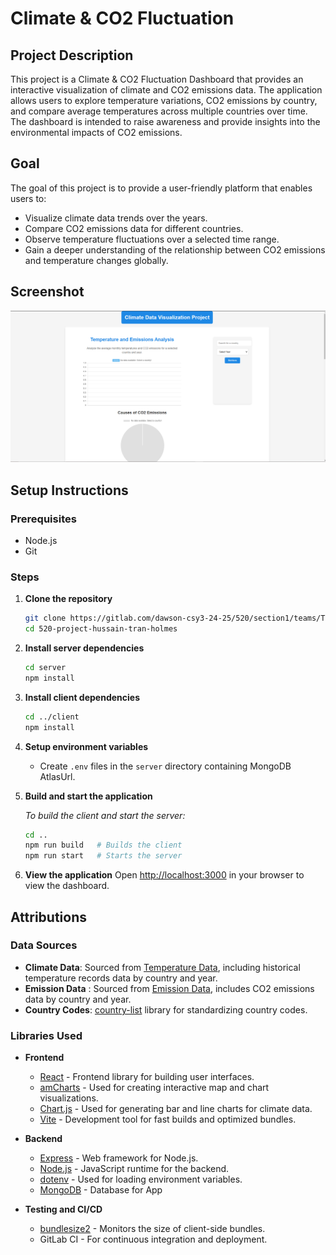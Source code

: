 # Climate & CO2 Fluctuation 

## Project Description

This project is a Climate & CO2 Fluctuation Dashboard that provides an interactive visualization of climate and CO2 emissions data. The application allows users to explore temperature variations, CO2 emissions by country, and compare average temperatures across multiple countries over time. The dashboard is intended to raise awareness and provide insights into the environmental impacts of CO2 emissions.

## Goal

The goal of this project is to provide a user-friendly platform that enables users to:
- Visualize climate data trends over the years.
- Compare CO2 emissions data for different countries.
- Observe temperature fluctuations over a selected time range.
- Gain a deeper understanding of the relationship between CO2 emissions and temperature changes globally.

## Screenshot

![Screenshot of UI](screenshot.png)


## Setup Instructions

### Prerequisites

- Node.js 
- Git

### Steps

1. **Clone the repository**
   ```bash
   git clone https://gitlab.com/dawson-csy3-24-25/520/section1/teams/TeamF-13/520-project-hussain-tran-holmes.git
   cd 520-project-hussain-tran-holmes
   ```

2. **Install server dependencies**
   ```bash
   cd server
   npm install
   ```

3. **Install client dependencies**
   ```bash
   cd ../client
   npm install
   ```

4. **Setup environment variables**
   - Create `.env` files in the `server` directory containing MongoDB AtlasUrl.

5. **Build and start the application**

   *To build the client and start the server:*
   ```bash
   cd ..
   npm run build   # Builds the client
   npm run start   # Starts the server
   ```

6. **View the application**
   Open [http://localhost:3000](http://localhost:3000) in your browser to view the dashboard.

## Attributions

### Data Sources
- **Climate Data**: Sourced from [Temperature Data](https://www.kaggle.com/datasets/berkeleyearth/climate-change-earth-surface-temperature-data/data?select=GlobalLandTemperaturesByCountry.csv), including historical temperature records data by country and year.
- **Emission Data** : Sourced from [Emission Data](https://github.com/datasets/co2-fossil-by-nation/blob/main/data/fossil-fuel-co2-emissions-by-nation.csv), includes CO2 emissions data by country and year.
- **Country Codes**: [country-list](https://www.npmjs.com/package/country-list) library for standardizing country codes.

### Libraries Used
- **Frontend**
  - [React](https://reactjs.org/) - Frontend library for building user interfaces.
  - [amCharts](https://www.amcharts.com/) - Used for creating interactive map and chart visualizations.
  - [Chart.js](https://www.chartjs.org/) - Used for generating bar and line charts for climate data.
  - [Vite](https://vitejs.dev/) - Development tool for fast builds and optimized bundles.

- **Backend**
  - [Express](https://expressjs.com/) - Web framework for Node.js.
  - [Node.js](https://nodejs.org/) - JavaScript runtime for the backend.
  - [dotenv](https://www.npmjs.com/package/dotenv) - Used for loading environment variables.
  - [MongoDB](https://www.mongodb.com/) - Database for App

- **Testing and CI/CD**
  - [bundlesize2](https://www.npmjs.com/package/bundlesize2) - Monitors the size of client-side bundles.
  - GitLab CI - For continuous integration and deployment.